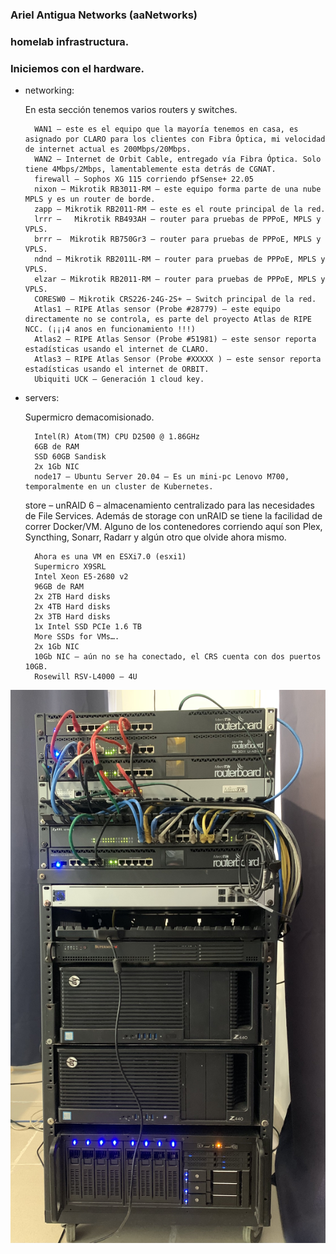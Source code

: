 ### Ariel Antigua Networks (aaNetworks)
### homelab infrastructura.

### Iniciemos con el hardware.

- networking:

    En esta sección tenemos varios routers y switches.

        WAN1 – este es el equipo que la mayoría tenemos en casa, es asignado por CLARO para los clientes con Fibra Óptica, mi velocidad de internet actual es 200Mbps/20Mbps.
        WAN2 – Internet de Orbit Cable, entregado vía Fibra Óptica. Solo tiene 4Mbps/2Mbps, lamentablemente esta detrás de CGNAT.
        firewall – Sophos XG 115 corriendo pfSense+ 22.05
        nixon – Mikrotik RB3011-RM – este equipo forma parte de una nube MPLS y es un router de borde.
        zapp – Mikrotik RB2011-RM – este es el route principal de la red.
        lrrr –   Mikrotik RB493AH – router para pruebas de PPPoE, MPLS y VPLS.
        brrr –  Mikrotik RB750Gr3 – router para pruebas de PPPoE, MPLS y VPLS.
        ndnd – Mikrotik RB2011L-RM – router para pruebas de PPPoE, MPLS y VPLS.
        elzar – Mikrotik RB2011-RM – router para pruebas de PPPoE, MPLS y VPLS.
        CORESW0 – Mikrotik CRS226-24G-2S+ – Switch principal de la red.
        Atlas1 – RIPE Atlas sensor (Probe #28779) – este equipo directamente no se controla, es parte del proyecto Atlas de RIPE NCC. (¡¡¡4 anos en funcionamiento !!!)
        Atlas2 – RIPE Atlas Sensor (Probe #51981) – este sensor reporta estadísticas usando el internet de CLARO.
        Atlas3 – RIPE Atlas Sensor (Probe #XXXXX ) – este sensor reporta estadísticas usando el internet de ORBIT.
        Ubiquiti UCK – Generación 1 cloud key.


- servers:

    Supermicro demacomisionado.

        Intel(R) Atom(TM) CPU D2500 @ 1.86GHz
        6GB de RAM
        SSD 60GB Sandisk
        2x 1Gb NIC
        node17 – Ubuntu Server 20.04 – Es un mini-pc Lenovo M700, temporalmente en un cluster de Kubernetes.


    store – unRAID 6 – almacenamiento centralizado para las necesidades de File Services. Además de storage con unRAID se tiene la facilidad de correr Docker/VM. Alguno de los contenedores corriendo aquí son Plex, Syncthing, Sonarr, Radarr y algún otro que olvide ahora mismo.

        Ahora es una VM en ESXi7.0 (esxi1)
        Supermicro X9SRL
        Intel Xeon E5-2680 v2
        96GB de RAM
        2x 2TB Hard disks
        2x 4TB Hard disks
        2x 3TB Hard disks
        1x Intel SSD PCIe 1.6 TB
        More SSDs for VMs….
        2x 1Gb NIC
        10Gb NIC – aún no se ha conectado, el CRS cuenta con dos puertos 10GB.
        Rosewill RSV-L4000 – 4U



![image](images/homelab_20231208.jpeg)